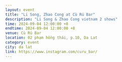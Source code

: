 ```yaml
---
layout: event
title: "Li Song, Zhao Cong at Cù Rú Bar"
description: "Li Song & Zhao Cong vietnam 2 shows"
time: 2024-09-04 12:00:00 +8
endtime: 2024-09-04 12:00:00 +8
venue: Cù Rú Bar
location: 02 phạm hồng thái, p.10, Da Lat
category: event
city: da lat
link: https://www.instagram.com/curu_bar/
---
```

